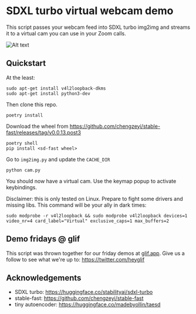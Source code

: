 # SDXL turbo virtual webcam demo

This script passes your webcam feed into SDXL turbo img2img and streams it to a virtual cam you can use in your Zoom calls.

![Alt text](demo.gif)

## Quickstart

At the least:
```shell
sudo apt-get install v4l2loopback-dkms
sudo apt-get install python3-dev
```

Then clone this repo.

```shell
poetry install
```

Download the wheel from https://github.com/chengzeyi/stable-fast/releases/tag/v0.0.13.post3

```shell
poetry shell
pip install <sd-fast wheel>
```

Go to `img2img.py` and update the `CACHE_DIR`


```shell
python cam.py
```

You should now have a virtual cam. Use the keymap popup to activate keybindings.

Disclaimer: this is only tested on Linux. Prepare to fight some drivers and missing libs. This command will be your ally in dark times:

```shell
sudo modprobe -r v4l2loopback && sudo modprobe v4l2loopback devices=1 video_nr=4 card_label="Virtual" exclusive_caps=1 max_buffers=2
```

## Demo fridays @ glif

This script was thrown together for our friday demos at [glif.app](https://glif.app/glifs). Give us a follow to see what we're up to: https://twitter.com/heyglif

## Acknowledgements

- SDXL turbo: https://huggingface.co/stabilityai/sdxl-turbo
- stable-fast: https://github.com/chengzeyi/stable-fast
- tiny autoencoder: https://huggingface.co/madebyollin/taesd
